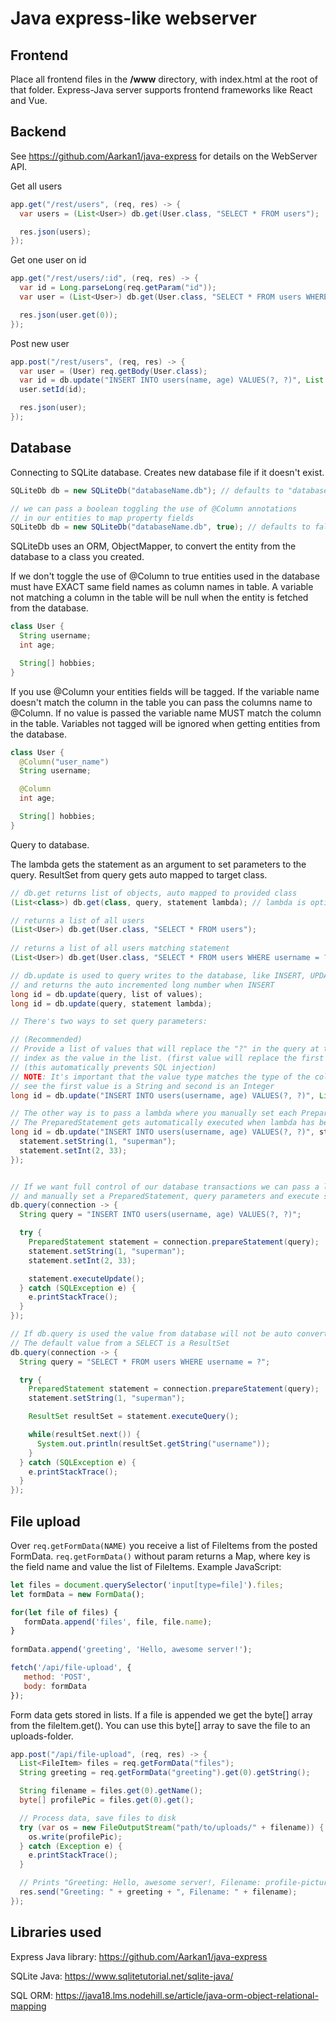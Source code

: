 # Java express-like webserver
## Frontend
Place all frontend files in the **/www** directory, with index.html at the root of that folder.
Express-Java server supports frontend frameworks like React and Vue.

## Backend
See https://github.com/Aarkan1/java-express for details on the WebServer API.

Get all users
```java
app.get("/rest/users", (req, res) -> {
  var users = (List<User>) db.get(User.class, "SELECT * FROM users");

  res.json(users);
});
```

Get one user on id
```java
app.get("/rest/users/:id", (req, res) -> {
  var id = Long.parseLong(req.getParam("id"));
  var user = (List<User>) db.get(User.class, "SELECT * FROM users WHERE id = ?", List.of(id));

  res.json(user.get(0));
});
```

Post new user
```java
app.post("/rest/users", (req, res) -> {
  var user = (User) req.getBody(User.class);
  var id = db.update("INSERT INTO users(name, age) VALUES(?, ?)", List.of(user.getName(), user.getAge()));
  user.setId(id);

  res.json(user);
});
```

## Database
Connecting to SQLite database. Creates new database file if it doesn't exist.
```java
SQLiteDb db = new SQLiteDb("databaseName.db"); // defaults to "database.db"

// we can pass a boolean toggling the use of @Column annotations 
// in our entities to map property fields
SQLiteDb db = new SQLiteDb("databaseName.db", true); // defaults to false
```

SQLiteDb uses an ORM, ObjectMapper, to convert the entity from the database to a class you created.

If we don't toggle the use of @Column to true entities used in the database must have EXACT same field names as column names in table.
A variable not matching a column in the table will be null when the entity is fetched from the database.
```java
class User {
  String username;
  int age;

  String[] hobbies;
}
```

If you use @Column your entities fields will be tagged.
If the variable name doesn't match the column in the table you can pass the columns name to @Column.
If no value is passed the variable name MUST match the column in the table.
Variables not tagged will be ignored when getting entities from the database.
```java
class User {
  @Column("user_name")
  String username;

  @Column
  int age;

  String[] hobbies;
}
```

Query to database. 

The lambda gets the statement as an argument to set parameters to the query.
ResultSet from query gets auto mapped to target class.
```java
// db.get returns list of objects, auto mapped to provided class 
(List<class>) db.get(class, query, statement lambda); // lambda is optional if prepared statement isn't needed

// returns a list of all users
(List<User>) db.get(User.class, "SELECT * FROM users");
 
// returns a list of all users matching statement
(List<User>) db.get(User.class, "SELECT * FROM users WHERE username = ?", List.of("superman"));

// db.update is used to query writes to the database, like INSERT, UPDATE and DELETE
// and returns the auto incremented long number when INSERT
long id = db.update(query, list of values); 
long id = db.update(query, statement lambda);

// There's two ways to set query parameters:

// (Recommended) 
// Provide a list of values that will replace the "?" in the query at the same
// index as the value in the list. (first value will replace the first "?", second will replace the second "?" etc..)
// (this automatically prevents SQL injection)
// NOTE: It's important that the value type matches the type of the column in database table!
// see the first value is a String and second is an Integer
long id = db.update("INSERT INTO users(username, age) VALUES(?, ?)", List.of("superman", 33));

// The other way is to pass a lambda where you manually set each PreparedStatement parameter. 
// The PreparedStatement gets automatically executed when lambda has been called.
long id = db.update("INSERT INTO users(username, age) VALUES(?, ?)", statement -> {
  statement.setString(1, "superman");
  statement.setInt(2, 33);
});


// If we want full control of our database transactions we can pass a lambda to db.query()
// and manually set a PreparedStatement, query parameters and execute statement.
db.query(connection -> {
  String query = "INSERT INTO users(username, age) VALUES(?, ?)";

  try {
    PreparedStatement statement = connection.prepareStatement(query);
    statement.setString(1, "superman");
    statement.setInt(2, 33);

    statement.executeUpdate();
  } catch (SQLException e) {
    e.printStackTrace();
  }
});

// If db.query is used the value from database will not be auto converted to a class instance.
// The default value from a SELECT is a ResultSet
db.query(connection -> {
  String query = "SELECT * FROM users WHERE username = ?";

  try {
    PreparedStatement statement = connection.prepareStatement(query);
    statement.setString(1, "superman");

    ResultSet resultSet = statement.executeQuery();

    while(resultSet.next()) {
      System.out.println(resultSet.getString("username"));
    }
  } catch (SQLException e) {
    e.printStackTrace();
  }
});
```

## File upload
Over `req.getFormData(NAME)` you receive a list of FileItems from the posted FormData.
`req.getFormData()` without param returns a Map, where key is the field name and value the list of FileItems.
Example JavaScript:
```js
let files = document.querySelector('input[type=file]').files;
let formData = new FormData();

for(let file of files) {
   formData.append('files', file, file.name);
}
   
formData.append('greeting', 'Hello, awesome server!');

fetch('/api/file-upload', {
   method: 'POST',
   body: formData
});
```

Form data gets stored in lists. If a file is appended we get the byte[] array from the fileItem.get(). You can use this byte[] array to save the file to an uploads-folder. 
```java
app.post("/api/file-upload", (req, res) -> {
  List<FileItem> files = req.getFormData("files");
  String greeting = req.getFormData("greeting").get(0).getString();

  String filename = files.get(0).getName();
  byte[] profilePic = files.get(0).get();

  // Process data, save files to disk
  try (var os = new FileOutputStream("path/to/uploads/" + filename)) {
    os.write(profilePic);
  } catch (Exception e) {
    e.printStackTrace();
  }

  // Prints "Greeting: Hello, awesome server!, Filename: profile-picture.png"
  res.send("Greeting: " + greeting + ", Filename: " + filename);
});
```

## Libraries used

Express Java library:
https://github.com/Aarkan1/java-express

SQLite Java: 
https://www.sqlitetutorial.net/sqlite-java/

SQL ORM: 
https://java18.lms.nodehill.se/article/java-orm-object-relational-mapping
